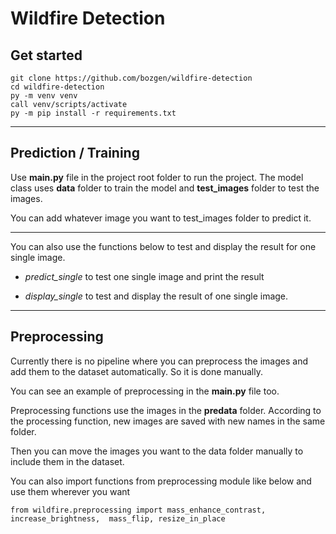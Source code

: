 # Wildfire Detection

## Get started

```
git clone https://github.com/bozgen/wildfire-detection
cd wildfire-detection
py -m venv venv
call venv/scripts/activate
py -m pip install -r requirements.txt
```
---

## Prediction / Training
Use **main.py** file in the project root folder to run the project.
The model class uses **data** folder to train the model and **test_images** folder to test the images.

You can add whatever image you want to test_images folder to predict it.

---

You can also use the functions below to test and display the result for one single image.
+  *predict_single* to test one single image and print the result

+  *display_single* to test and display the result of one single image.

---

## Preprocessing

Currently there is no pipeline where you can preprocess the images and add them to the dataset automatically. So it is done manually.

You can see an example of preprocessing in the **main.py** file too.

Preprocessing functions use the images in the **predata** folder. According to the processing function, new images are saved with new names in the same folder.

Then you can move the images you want to the data folder manually to include them in the dataset.

You can also import functions from preprocessing module like below and use them wherever you want

```
from wildfire.preprocessing import mass_enhance_contrast, increase_brightness,  mass_flip, resize_in_place
```
